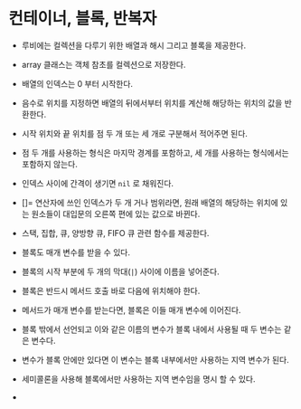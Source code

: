 # 컨테이너, 블록, 반복자

- 루비에는 컬렉션을 다루기 위한 배열과 해시 그리고 블록을 제공한다.
- array 클래스는 객체 참초를 컬렉션으로 저장한다.
- 배열의 인덱스는 0 부터 시작한다.
- 음수로 위치를 지정하면 배열의 뒤에서부터 위치를 계산해 해당하는 위치의 값을 반환한다.
- 시작 위치와 끝 위치를 점 두 개 또는 세 개로 구분해서 적어주면 된다.
- 점 두 개를 사용하는 형식은 마지막 경계를 포함하고, 세 개를 사용하는 형식에서는 포함하지 않는다.
- 인덱스 사이에 간격이 생기면 `nil` 로 채워진다.
- []= 연산자에 쓰인 인덱스가 두 개 거나 범위라면, 원래 배열의 해당하는 위치에 있는 원소들이 대입문의 오른쪽 편에 있는 값으로 바뀐다.
- 스택, 집합, 큐, 양방향 큐, FIFO 큐 관련 함수를 제공한다.


- 블록도 매개 변수를 받을 수 있다.
- 블록의 시작 부분에 두 개의 막대(`|`) 사이에 이름을 넣어준다.
- 블록은 반드시 메서드 호출 바로 다음에 위치해야 한다.
- 메서드가 매개 변수를 받는다면, 블록은 이들 매개 변수에 이어진다.
- 블록 밖에서 선언되고 이와 같은 이름의 변수가 블록 내에서 사용될 때 두 변수는 같은 변수다.
- 변수가 블록 안에만 있다면 이 변수는 블록 내부에서만 사용하는 지역 변수가 된다.
- 세미콜론을 사용해 블록에서만 사용하는 지역 변수임을 명시 할 수 있다.
- 